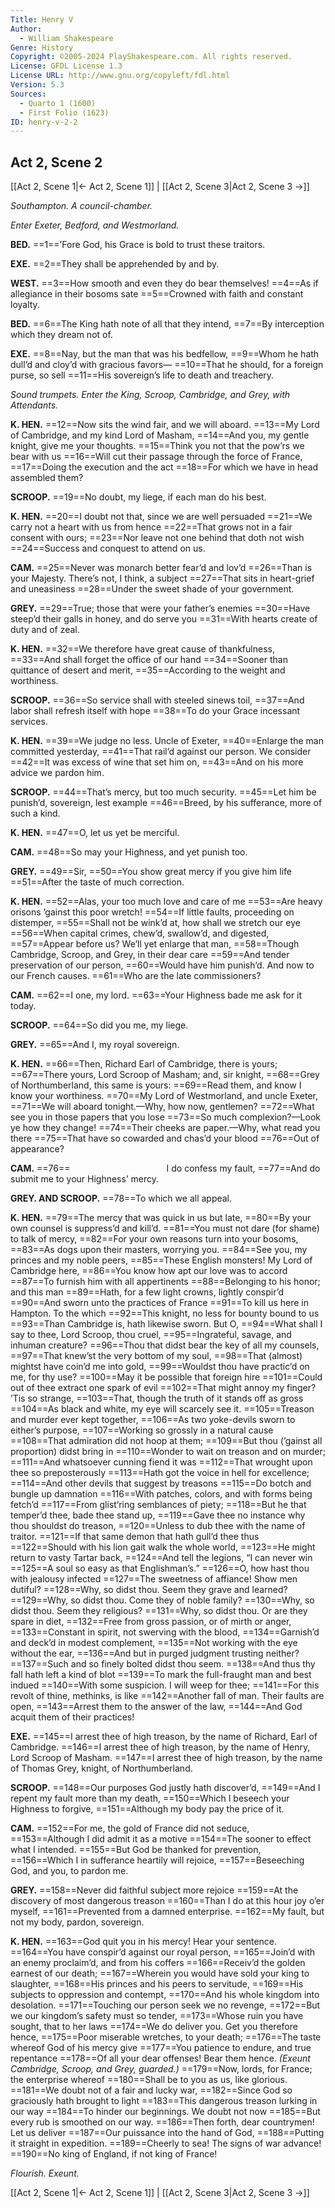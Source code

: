 ```yaml
---
Title: Henry V
Author: 
  - William Shakespeare
Genre: History
Copyright: ©2005-2024 PlayShakespeare.com. All rights reserved.
License: GFDL License 1.3
License URL: http://www.gnu.org/copyleft/fdl.html
Version: 5.3
Sources:
  - Quarto 1 (1600)
  - First Folio (1623)
ID: henry-v-2-2
---
```


## Act 2, Scene 2
[[Act 2, Scene 1|← Act 2, Scene 1]] | [[Act 2, Scene 3|Act 2, Scene 3 →]]

*Southampton. A council-chamber.*

*Enter Exeter, Bedford, and Westmorland.*

**BED.**
==1==’Fore God, his Grace is bold to trust these traitors.

**EXE.**
==2==They shall be apprehended by and by.

**WEST.**
==3==How smooth and even they do bear themselves!
==4==As if allegiance in their bosoms sate
==5==Crowned with faith and constant loyalty.

**BED.**
==6==The King hath note of all that they intend,
==7==By interception which they dream not of.

**EXE.**
==8==Nay, but the man that was his bedfellow,
==9==Whom he hath dull’d and cloy’d with gracious favors⁠—
==10==That he should, for a foreign purse, so sell
==11==His sovereign’s life to death and treachery.

*Sound trumpets. Enter the King, Scroop, Cambridge, and Grey, with Attendants.*

**K. HEN.**
==12==Now sits the wind fair, and we will aboard.
==13==My Lord of Cambridge, and my kind Lord of Masham,
==14==And you, my gentle knight, give me your thoughts.
==15==Think you not that the pow’rs we bear with us
==16==Will cut their passage through the force of France,
==17==Doing the execution and the act
==18==For which we have in head assembled them?

**SCROOP.**
==19==No doubt, my liege, if each man do his best.

**K. HEN.**
==20==I doubt not that, since we are well persuaded
==21==We carry not a heart with us from hence
==22==That grows not in a fair consent with ours;
==23==Nor leave not one behind that doth not wish
==24==Success and conquest to attend on us.

**CAM.**
==25==Never was monarch better fear’d and lov’d
==26==Than is your Majesty. There’s not, I think, a subject
==27==That sits in heart-grief and uneasiness
==28==Under the sweet shade of your government.

**GREY.**
==29==True; those that were your father’s enemies
==30==Have steep’d their galls in honey, and do serve you
==31==With hearts create of duty and of zeal.

**K. HEN.**
==32==We therefore have great cause of thankfulness,
==33==And shall forget the office of our hand
==34==Sooner than quittance of desert and merit,
==35==According to the weight and worthiness.

**SCROOP.**
==36==So service shall with steeled sinews toil,
==37==And labor shall refresh itself with hope
==38==To do your Grace incessant services.

**K. HEN.**
==39==We judge no less. Uncle of Exeter,
==40==Enlarge the man committed yesterday,
==41==That rail’d against our person. We consider
==42==It was excess of wine that set him on,
==43==And on his more advice we pardon him.

**SCROOP.**
==44==That’s mercy, but too much security.
==45==Let him be punish’d, sovereign, lest example
==46==Breed, by his sufferance, more of such a kind.

**K. HEN.**
==47==O, let us yet be merciful.

**CAM.**
==48==So may your Highness, and yet punish too.

**GREY.**
==49==Sir,
==50==You show great mercy if you give him life
==51==After the taste of much correction.

**K. HEN.**
==52==Alas, your too much love and care of me
==53==Are heavy orisons ’gainst this poor wretch!
==54==If little faults, proceeding on distemper,
==55==Shall not be wink’d at, how shall we stretch our eye
==56==When capital crimes, chew’d, swallow’d, and digested,
==57==Appear before us? We’ll yet enlarge that man,
==58==Though Cambridge, Scroop, and Grey, in their dear care
==59==And tender preservation of our person,
==60==Would have him punish’d. And now to our French causes.
==61==Who are the late commissioners?

**CAM.**
==62==I one, my lord.
==63==Your Highness bade me ask for it today.

**SCROOP.**
==64==So did you me, my liege.

**GREY.**
==65==And I, my royal sovereign.

**K. HEN.**
==66==Then, Richard Earl of Cambridge, there is yours;
==67==There yours, Lord Scroop of Masham; and, sir knight,
==68==Grey of Northumberland, this same is yours:
==69==Read them, and know I know your worthiness.
==70==My Lord of Westmorland, and uncle Exeter,
==71==We will aboard tonight.—Why, how now, gentlemen?
==72==What see you in those papers that you lose
==73==So much complexion?—Look ye how they change!
==74==Their cheeks are paper.—Why, what read you there
==75==That have so cowarded and chas’d your blood
==76==Out of appearance?

**CAM.**
==76==           I do confess my fault,
==77==And do submit me to your Highness’ mercy.

**GREY. AND SCROOP.**
==78==To which we all appeal.

**K. HEN.**
==79==The mercy that was quick in us but late,
==80==By your own counsel is suppress’d and kill’d.
==81==You must not dare (for shame) to talk of mercy,
==82==For your own reasons turn into your bosoms,
==83==As dogs upon their masters, worrying you.
==84==See you, my princes and my noble peers,
==85==These English monsters! My Lord of Cambridge here,
==86==You know how apt our love was to accord
==87==To furnish him with all appertinents
==88==Belonging to his honor; and this man
==89==Hath, for a few light crowns, lightly conspir’d
==90==And sworn unto the practices of France
==91==To kill us here in Hampton. To the which
==92==This knight, no less for bounty bound to us
==93==Than Cambridge is, hath likewise sworn. But O,
==94==What shall I say to thee, Lord Scroop, thou cruel,
==95==Ingrateful, savage, and inhuman creature?
==96==Thou that didst bear the key of all my counsels,
==97==That knew’st the very bottom of my soul,
==98==That (almost) mightst have coin’d me into gold,
==99==Wouldst thou have practic’d on me, for thy use?
==100==May it be possible that foreign hire
==101==Could out of thee extract one spark of evil
==102==That might annoy my finger? ’Tis so strange,
==103==That, though the truth of it stands off as gross
==104==As black and white, my eye will scarcely see it.
==105==Treason and murder ever kept together,
==106==As two yoke-devils sworn to either’s purpose,
==107==Working so grossly in a natural cause
==108==That admiration did not hoop at them;
==109==But thou (’gainst all proportion) didst bring in
==110==Wonder to wait on treason and on murder;
==111==And whatsoever cunning fiend it was
==112==That wrought upon thee so preposterously
==113==Hath got the voice in hell for excellence;
==114==And other devils that suggest by treasons
==115==Do botch and bungle up damnation
==116==With patches, colors, and with forms being fetch’d
==117==From glist’ring semblances of piety;
==118==But he that temper’d thee, bade thee stand up,
==119==Gave thee no instance why thou shouldst do treason,
==120==Unless to dub thee with the name of traitor.
==121==If that same demon that hath gull’d thee thus
==122==Should with his lion gait walk the whole world,
==123==He might return to vasty Tartar back,
==124==And tell the legions, “I can never win
==125==A soul so easy as that Englishman’s.”
==126==O, how hast thou with jealousy infected
==127==The sweetness of affiance! Show men dutiful?
==128==Why, so didst thou. Seem they grave and learned?
==129==Why, so didst thou. Come they of noble family?
==130==Why, so didst thou. Seem they religious?
==131==Why, so didst thou. Or are they spare in diet,
==132==Free from gross passion, or of mirth or anger,
==133==Constant in spirit, not swerving with the blood,
==134==Garnish’d and deck’d in modest complement,
==135==Not working with the eye without the ear,
==136==And but in purged judgment trusting neither?
==137==Such and so finely bolted didst thou seem.
==138==And thus thy fall hath left a kind of blot
==139==To mark the full-fraught man and best indued
==140==With some suspicion. I will weep for thee;
==141==For this revolt of thine, methinks, is like
==142==Another fall of man. Their faults are open,
==143==Arrest them to the answer of the law,
==144==And God acquit them of their practices!

**EXE.**
==145==I arrest thee of high treason, by the name of Richard, Earl of Cambridge.
==146==I arrest thee of high treason, by the name of Henry, Lord Scroop of Masham.
==147==I arrest thee of high treason, by the name of Thomas Grey, knight, of Northumberland.

**SCROOP.**
==148==Our purposes God justly hath discover’d,
==149==And I repent my fault more than my death,
==150==Which I beseech your Highness to forgive,
==151==Although my body pay the price of it.

**CAM.**
==152==For me, the gold of France did not seduce,
==153==Although I did admit it as a motive
==154==The sooner to effect what I intended.
==155==But God be thanked for prevention,
==156==Which I in sufferance heartily will rejoice,
==157==Beseeching God, and you, to pardon me.

**GREY.**
==158==Never did faithful subject more rejoice
==159==At the discovery of most dangerous treason
==160==Than I do at this hour joy o’er myself,
==161==Prevented from a damned enterprise.
==162==My fault, but not my body, pardon, sovereign.

**K. HEN.**
==163==God quit you in his mercy! Hear your sentence.
==164==You have conspir’d against our royal person,
==165==Join’d with an enemy proclaim’d, and from his coffers
==166==Receiv’d the golden earnest of our death;
==167==Wherein you would have sold your king to slaughter,
==168==His princes and his peers to servitude,
==169==His subjects to oppression and contempt,
==170==And his whole kingdom into desolation.
==171==Touching our person seek we no revenge,
==172==But we our kingdom’s safety must so tender,
==173==Whose ruin you have sought, that to her laws
==174==We do deliver you. Get you therefore hence,
==175==Poor miserable wretches, to your death;
==176==The taste whereof God of his mercy give
==177==You patience to endure, and true repentance
==178==Of all your dear offenses! Bear them hence.
*(Exeunt Cambridge, Scroop, and Grey, guarded.)*
==179==Now, lords, for France; the enterprise whereof
==180==Shall be to you as us, like glorious.
==181==We doubt not of a fair and lucky war,
==182==Since God so graciously hath brought to light
==183==This dangerous treason lurking in our way
==184==To hinder our beginnings. We doubt not now
==185==But every rub is smoothed on our way.
==186==Then forth, dear countrymen! Let us deliver
==187==Our puissance into the hand of God,
==188==Putting it straight in expedition.
==189==Cheerly to sea! The signs of war advance!
==190==No king of England, if not king of France!

*Flourish. Exeunt.*

[[Act 2, Scene 1|← Act 2, Scene 1]] | [[Act 2, Scene 3|Act 2, Scene 3 →]]